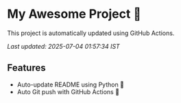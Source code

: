 # My Awesome Project 🚀

This project is automatically updated using GitHub Actions.

_Last updated: 2025-07-04 01:57:34 IST_

## Features
- Auto-update README using Python 🐍
- Auto Git push with GitHub Actions 🤖
